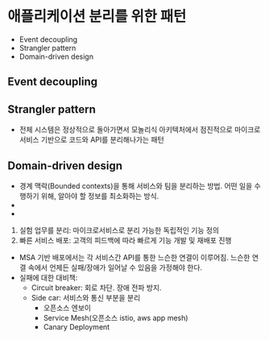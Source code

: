 # 애플리케이션 분리를 위한 패턴
- Event decoupling
- Strangler pattern
- Domain-driven design

## Event decoupling

## Strangler pattern
- 전체 시스템은 정상적으로 돌아가면서 모놀리식 아키텍처에서 점진적으로 마이크로 서비스 기반으로 코드와 API를 분리해나가는 패턴

## Domain-driven design
- 경계 맥락(Bounded contexts)을 통해 서비스와 팀을 분리하는 방법. 어떤 일을 수행하기 위해, 알아야 할 정보를 최소화하는 방식.
- 
- 


1. 실험 업무를 분리: 마이크로서비스로 분리 가능한 독립적인 기능 정의
1. 빠른 서비스 배포: 고객의 피드백에 따라 빠르게 기능 개발 및 재배포 진행
- MSA 기반 배포에서는 각 서비스간 API를 통한 느슨한 연결이 이루어짐. 느슨한 연결 속에서 언제든 실패/장애가 일어날 수 있음을 가정해야 한다.
- 실패에 대한 대비책: 
    - Circuit breaker: 회로 차단. 장애 전파 방지.
    - Side car: 서비스와 통신 부분을 분리
        - 오픈소스 엔보이
        - Service Mesh(오픈소스 istio, aws app mesh)
        - Canary Deployment